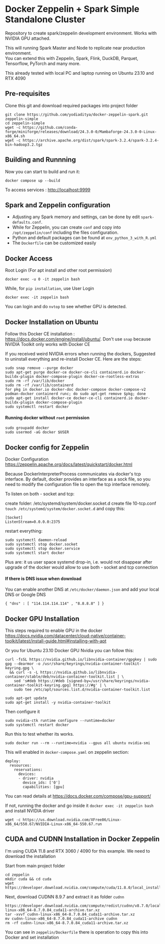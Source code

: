 # Docker Zeppelin + Spark Simple Standalone Cluster
Repository to create spark/zeppelin development environment. 
Works with NVIDIA GPU attached. 

This will running Spark Master and Node to replicate near production environment.  
You can extend this with Zeppelin, Spark, Flink, DuckDB, Parquet, Tensorflow, PyTorch and many more.  

This already tested with local PC and laptop running on Ubuntu 23.10 and RTX 4090 

## Pre-requisites

Clone this git and download required packages into project folder

```
git clone https://github.com/yodiaditya/docker-zeppelin-spark.git zeppelin-simple
cd zeppelin-simple
wget -c https://github.com/conda-forge/miniforge/releases/download/24.3.0-0/Mambaforge-24.3.0-0-Linux-x86_64.sh
wget -c https://archive.apache.org/dist/spark/spark-3.2.4/spark-3.2.4-bin-hadoop3.2.tgz

```

## Building and Runnning

Now you can start to build and run it:
```
docker compose up --build
```

To access services : <http://localhost:9999>

## Spark and Zeppelin configuration
- Adjusting any Spark memory and settings, can be done by edit `spark-defaults.conf`. 
- While for Zeppelin, you can create `conf` and copy into `/opt/zeppelin/conf` including the files configuration. 
- Python and default packages can be found at `env_python_3_with_R.yml`
- The `Dockerfile` can be customized easily

## Docker Access
Root Login (For apt install and other root permission)
```
docker exec -u 0 -it zeppelin bash
```

While, for `pip installation`, use User Login 
```
docker exec -it zeppelin bash
```

You can login and do `nvtop` to see whether GPU is detected.

## Docker Installation on Ubuntu

Follow this Docker CE installation : <https://docs.docker.com/engine/install/ubuntu/>. 
Don't use `snap` because NVIDIA Toolkit only works with Docker CE

If you received weird NVIDIA errors when running the dockers,
Suggested to uninstall everything and re-install Docker CE. Here are the steps:

```
sudo snap remove --purge docker
sudo apt-get purge docker-ce docker-ce-cli containerd.io docker-buildx-plugin docker-compose-plugin docker-ce-rootless-extras
sudo rm -rf /var/lib/docker
sudo rm -rf /var/lib/containerd
for pkg in docker.io docker-doc docker-compose docker-compose-v2 podman-docker containerd runc; do sudo apt-get remove $pkg; done
sudo apt-get install docker-ce docker-ce-cli containerd.io docker-buildx-plugin docker-compose-plugin
sudo systemctl restart docker

```
#### Running docker without `root` permission

```
sudo groupadd docker
sudo usermod -aG docker $USER
```

## Docker config for Zeppelin

Docker Configuration <https://zeppelin.apache.org/docs/latest/quickstart/docker.html>

Because DockerInterpreterProcess communicates via docker's tcp interface.
By default, docker provides an interface as a sock file, so you need to modify the configuration file to open the tcp interface remotely.

To listen on both - socket and tcp:

create folder: /etc/systemd/system/docker.socket.d
create file 10-tcp.conf `touch /etc/systemd/system/docker.socket.d` and copy this:

```
[Socket]
ListenStream=0.0.0.0:2375
```

restart everything:

```
sudo systemctl daemon-reload
sudo systemctl stop docker.socket
sudo systemctl stop docker.service
sudo systemctl start docker
```

Plus are: it us user space systemd drop-in, i.e. would not disappear after upgrade of the docker
would allow to use both - socket and tcp connection

#### If there is DNS issue when download 
You can enable another DNS at `/etc/docker/daemon.json` and add your local DNS or Google DNS

```
{ "dns" : [ "114.114.114.114" , "8.8.8.8" ] } 
```

## Docker GPU Installation 
This steps required to enable GPU in the docker
<https://docs.nvidia.com/datacenter/cloud-native/container-toolkit/latest/install-guide.html#installing-with-apt>

Or you for Ubuntu 23.10 Docker GPU Nvidia you can follow this: 

```
curl -fsSL https://nvidia.github.io/libnvidia-container/gpgkey | sudo gpg --dearmor -o /usr/share/keyrings/nvidia-container-toolkit-keyring.gpg \
  && curl -s -L https://nvidia.github.io/libnvidia-container/stable/deb/nvidia-container-toolkit.list | \
    sed 's#deb https://#deb [signed-by=/usr/share/keyrings/nvidia-container-toolkit-keyring.gpg] https://#g' | \
    sudo tee /etc/apt/sources.list.d/nvidia-container-toolkit.list

sudo apt-get update
sudo apt-get install -y nvidia-container-toolkit
```

Then configure it

```
sudo nvidia-ctk runtime configure --runtime=docker
sudo systemctl restart docker
```

Run this to test whether its works. 

```
sudo docker run --rm --runtime=nvidia --gpus all ubuntu nvidia-smi
```

This will enabled in `docker-compose.yaml` on zeppelin section:

```
deploy:
  resources:
    reservations:
      devices:
      - driver: nvidia
        device_ids: ['0']
        capabilities: [gpu]
```

You can read details at <https://docs.docker.com/compose/gpu-support/> 

If not, running the docker and go inside it `docker exec -it zeppelin bash` and install NVIDIA driver

```
wget -c https://us.download.nvidia.com/XFree86/Linux-x86_64/550.67/NVIDIA-Linux-x86_64-550.67.run 
```

## CUDA and CUDNN Installation in Docker Zeppelin
I'm using CUDA 11.8 and RTX 3060 / 4090 for this example. We need to download the installation

Start from main project folder
```
cd zeppelin
mkdir cuda && cd cuda
wget https://developer.download.nvidia.com/compute/cuda/11.8.0/local_installers/cuda_11.8.0_520.61.05_linux.run
```

Next, download CUDNN 8.9.7 and extract it as folder `cudnn`

```
https://developer.download.nvidia.com/compute/redist/cudnn/v8.7.0/local_installers/11.8/cudnn-linux-x86_64-8.7.0.84_cuda11-archive.tar.xz
tar -xvvf cudnn-linux-x86_64-8.7.0.84_cuda11-archive.tar.xz
mv cudnn-linux-x86_64-8.7.0.84_cuda11-archive cudnn
rm -rf cudnn-linux-x86_64-8.7.0.84_cuda11-archive.tar.xz
```

You can see in `zeppelin/Dockerfile` there is operation to copy this into Docker and set installation
